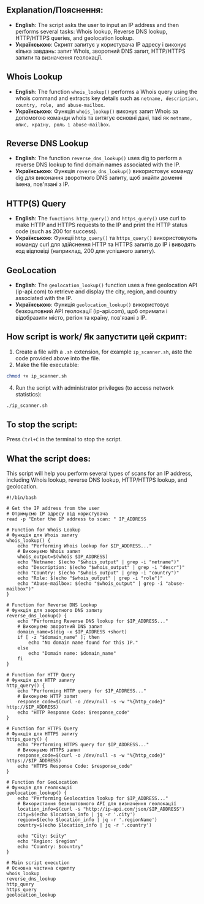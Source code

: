 ## Explanation/Пояснення:

- **English**: The script asks the user to input an IP address and then performs several tasks: Whois lookup, Reverse DNS lookup, HTTP/HTTPS queries, and geolocation lookup.
- **Українською**: Скрипт запитує у користувача IP адресу і виконує кілька завдань: запит Whois, зворотний DNS запит, HTTP/HTTPS запити та визначення геолокації.

## Whois Lookup
- **English**: The function ```whois_lookup()``` performs a Whois query using the whois command and extracts key details such as ```netname, description, country, role, and abuse-mailbox```.
- **Українською**: Функція ```whois_lookup()``` виконує запит Whois за допомогою команди whois та витягує основні дані, такі як ```netname, опис, країну, роль і abuse-mailbox```.

## Reverse DNS Lookup
- **English**: The function ```reverse_dns_lookup()``` uses dig to perform a reverse DNS lookup to find domain names associated with the IP.
- **Українською**: Функція ```reverse_dns_lookup()``` використовує команду dig для виконання зворотного DNS запиту, щоб знайти доменні імена, пов'язані з IP.

## HTTP(S) Query
- **English**: The ```functions http_query()``` and ```https_query()``` use curl to make HTTP and HTTPS requests to the IP and print the HTTP status code (such as 200 for success).
- **Українською**: Функції ```http_query()``` та ```https_query()``` використовують команду curl для здійснення HTTP та HTTPS запитів до IP і виводять код відповіді (наприклад, 200 для успішного запиту).

## GeoLocation
- **English**: The ```geolocation_lookup()``` function uses a free geolocation API (ip-api.com) to retrieve and display the city, region, and country associated with the IP.
- **Українською**: Функція ```geolocation_lookup()``` використовує безкоштовний API геолокації (ip-api.com), щоб отримати і відобразити місто, регіон та країну, пов'язані з IP.


## How script is work/ Як запустити цей скрипт:
1. Create a file with a ```.sh``` extension, for example ```ip_scanner.sh```, aste the code provided above into the file.
2. Make the file executable:
    
```bash
chmod +x ip_scanner.sh
```

4. Run the script with administrator privileges (to access network statistics):
 
```bash
./ip_scanner.sh
```

## To stop the script:
Press ```Ctrl+C``` in the terminal to stop the script.

## What the script does:
This script will help you perform several types of scans for an IP address, including Whois lookup, reverse DNS lookup, HTTP/HTTPS lookup, and geolocation.

```
#!/bin/bash

# Get the IP address from the user
# Отримуємо IP адресу від користувача
read -p "Enter the IP address to scan: " IP_ADDRESS

# Function for Whois Lookup
# Функція для Whois запиту
whois_lookup() {
    echo "Performing Whois lookup for $IP_ADDRESS..."
    # Виконуємо Whois запит
    whois_output=$(whois $IP_ADDRESS)
    echo "Netname: $(echo "$whois_output" | grep -i "netname")"
    echo "Description: $(echo "$whois_output" | grep -i "descr")"
    echo "Country: $(echo "$whois_output" | grep -i "country")"
    echo "Role: $(echo "$whois_output" | grep -i "role")"
    echo "Abuse-mailbox: $(echo "$whois_output" | grep -i "abuse-mailbox")"
}

# Function for Reverse DNS Lookup
# Функція для зворотного DNS запиту
reverse_dns_lookup() {
    echo "Performing Reverse DNS lookup for $IP_ADDRESS..."
    # Виконуємо зворотний DNS запит
    domain_name=$(dig -x $IP_ADDRESS +short)
    if [ -z "$domain_name" ]; then
        echo "No domain name found for this IP."
    else
        echo "Domain name: $domain_name"
    fi
}

# Function for HTTP Query
# Функція для HTTP запиту
http_query() {
    echo "Performing HTTP query for $IP_ADDRESS..."
    # Виконуємо HTTP запит
    response_code=$(curl -o /dev/null -s -w "%{http_code}" http://$IP_ADDRESS)
    echo "HTTP Response Code: $response_code"
}

# Function for HTTPS Query
# Функція для HTTPS запиту
https_query() {
    echo "Performing HTTPS query for $IP_ADDRESS..."
    # Виконуємо HTTPS запит
    response_code=$(curl -o /dev/null -s -w "%{http_code}" https://$IP_ADDRESS)
    echo "HTTPS Response Code: $response_code"
}

# Function for GeoLocation
# Функція для геолокації
geolocation_lookup() {
    echo "Performing Geolocation lookup for $IP_ADDRESS..."
    # Використання безкоштовного API для визначення геолокації
    location_info=$(curl -s "http://ip-api.com/json/$IP_ADDRESS")
    city=$(echo $location_info | jq -r '.city')
    region=$(echo $location_info | jq -r '.regionName')
    country=$(echo $location_info | jq -r '.country')
    
    echo "City: $city"
    echo "Region: $region"
    echo "Country: $country"
}

# Main script execution
# Основна частина скрипту
whois_lookup
reverse_dns_lookup
http_query
https_query
geolocation_lookup

```

